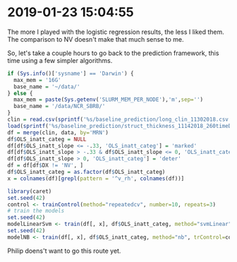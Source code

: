 # 2019-01-23 15:04:55

The more I played with the logistic regression results, the less I liked them.
The comparison to NV doesn't make that much sense to me.

So, let's take a couple hours to go back to the prediction framework, this time
using a few simpler algorithms.

```r
if (Sys.info()['sysname'] == 'Darwin') {
  max_mem = '16G'
  base_name = '~/data/'
} else {
  max_mem = paste(Sys.getenv('SLURM_MEM_PER_NODE'),'m',sep='')
  base_name = '/data/NCR_SBRB/'
}
clin = read.csv(sprintf('%s/baseline_prediction/long_clin_11302018.csv', base_name))
load(sprintf('%s/baseline_prediction/struct_thickness_11142018_260timeDiff12mo.RData.gz', base_name))
df = merge(clin, data, by='MRN')
df$OLS_inatt_categ = NULL
df[df$OLS_inatt_slope <= -.33, 'OLS_inatt_categ'] = 'marked'
df[df$OLS_inatt_slope > -.33 & df$OLS_inatt_slope <= 0, 'OLS_inatt_categ'] = 'mild'
df[df$OLS_inatt_slope > 0, 'OLS_inatt_categ'] = 'deter'
df = df[df$DX != 'NV', ]
df$OLS_inatt_categ = as.factor(df$OLS_inatt_categ)
x = colnames(df)[grepl(pattern = '^v_rh', colnames(df))]

library(caret)
set.seed(42)
control <- trainControl(method="repeatedcv", number=10, repeats=3)
# train the models
set.seed(42)
modelLinearSvm <- train(df[, x], df$OLS_inatt_categ, method="svmLinear", trControl=control)
set.seed(42)
modelNB <- train(df[, x], df$OLS_inatt_categ, method="nb", trControl=control)


```

Philip doens't want to go this route yet.